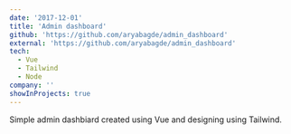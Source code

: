 ```yaml
---
date: '2017-12-01'
title: 'Admin dashboard'
github: 'https://github.com/aryabagde/admin_dashboard'
external: 'https://github.com/aryabagde/admin_dashboard'
tech:
  - Vue
  - Tailwind
  - Node
company: ''
showInProjects: true
---
```


Simple admin dashbiard created using Vue and designing using Tailwind.
